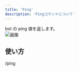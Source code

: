 ```yaml
---
title: 'Ping'
description: 'Pingコマンドについて'
---
```


bot の ping 値を返します。<br/>
![画像](https://media.discordapp.net/attachments/1125362848281935993/1125362859958882325/image.png)

## 使い方

/ping
